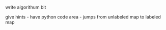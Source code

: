 write algorithum bit


give hints - have python code area - jumps from unlabeled map to labeled map
